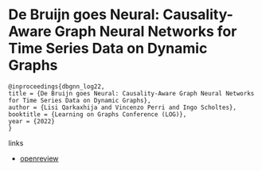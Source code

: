 # De Bruijn goes Neural: Causality-Aware Graph Neural Networks for Time Series Data on Dynamic Graphs

```
@inproceedings{dbgnn_log22,
title = {De Bruijn goes Neural: Causality-Aware Graph Neural Networks for Time Series Data on Dynamic Graphs},
author = {Lisi Qarkaxhija and Vincenzo Perri and Ingo Scholtes},
booktitle = {Learning on Graphs Conference (LOG)},
year = {2022}
}
```

links
- [openreview](https://openreview.net/forum?id=Dbkqs1EhTr)

